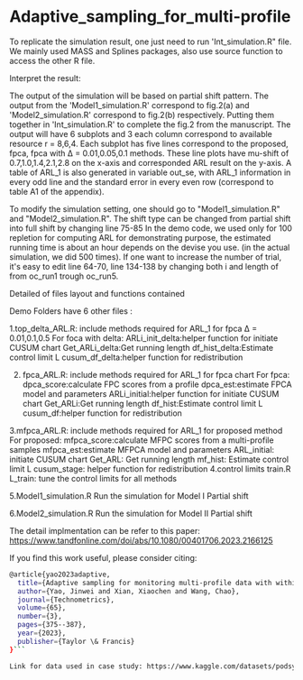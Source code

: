 # Adaptive_sampling_for_multi-profile

To replicate the simulation result, one just need to run 'Int_simulation.R" file. We mainly used MASS and Splines packages, also use source function to access the other R file. 

Interpret the result: 

The output of the simulation will be based on partial shift pattern. The output from the 'Model1_simulation.R' correspond to fig.2(a) and 'Model2_simulation.R' correspond to fig.2(b) respectively. Putting them together in 'Int_simulation.R' to complete the fig.2 from the manuscript. The output will have 6 subplots and 3  each column correspond to available resource r = 8,6,4. Each subplot has five lines correspond to the proposed, fpca, fpca with Δ = 0.01,0.05,0.1 methods. These line plots have mu-shift of 0.7,1.0,1.4,2.1,2.8 on the x-axis and corresponded ARL result on the y-axis. A table of ARL_1 is also generated in variable out_se, with ARL_1 information in every odd line and the standard error in every even row (correspond to table A1 of the appendix). 

To modify the simulation setting, one should go to "Model1_simulation.R" and "Model2_simulation.R". The shift type can be changed from partial shift into full shift by changing line 75-85 In the demo code, we used only for 100 repletion for computing ARL for demonstrating purpose, the estimated running time is about an hour depends on the devise you use. (in the actual simulation, we did 500 times). If one want to increase the number of trial, it's easy to edit line 64-70, line 134-138 by changing both i and length of from oc_run1 trough oc_run5. 



Detailed of files layout and functions contained

Demo Folders have 6 other files : 


1.top_delta_ARL.R: include methods required for ARL_1 for fpca Δ = 0.01,0.1,0.5
For foca with delta: ARLi_init_delta:helper function for initiate CUSUM chart 
                     Get_ARLi_delta:Get running length
                     df_hist_delta:Estimate control limit L
                     cusum_df_delta:helper function for redistribution

2. fpca_ARL.R: include methods required for ARL_1 for fpca chart
For fpca: dpca_score:calculate FPC scores from a profile 
	  dpca_est:estimate FPCA model and parameters
	  ARLi_initial:helper function for initiate CUSUM chart 
          Get_ARLi:Get running length
          df_hist:Estimate control limit L
          cusum_df:helper function for redistribution

3.mfpca_ARL.R: include methods required for ARL_1 for proposed method 
For proposed: mfpca_score:calculate MFPC scores from a multi-profile samples
	      mfpca_est:estimate MFPCA model and parameters
	      ARL_initial: initiate CUSUM chart
              Get_ARL: Get running length
              mf_hist: Estimate control limit L
              cusum_stage: helper function for redistribution
4.control limits train.R 
	L_train: tune the control limits for all methods

5.Model1_simulation.R
	Run the simulation for Model I Partial shift 

6.Model2_simulation.R
	Run the simulation for Model II Partial shift


The detail implmentation can be refer to this paper: https://www.tandfonline.com/doi/abs/10.1080/00401706.2023.2166125

If you find this work useful, please consider citing:

```bash
@article{yao2023adaptive,
  title={Adaptive sampling for monitoring multi-profile data with within-and-between profile correlation},
  author={Yao, Jinwei and Xian, Xiaochen and Wang, Chao},
  journal={Technometrics},
  volume={65},
  number={3},
  pages={375--387},
  year={2023},
  publisher={Taylor \& Francis}
}```

Link for data used in case study: https://www.kaggle.com/datasets/podsyp/production-quality?select=data_X.csv


